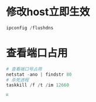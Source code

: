 # 修改host立即生效

```powershell
ipconfig /flushdns
```

# 查看端口占用

```powershell
# 查看端口号占用
netstat -ano | findstr 80
# 杀死进程
taskkill /f /t /im 12660
```

<img src="https://raw.githubusercontent.com/PF-Felix/ImageA/main/20231008104016.png" style="zoom:40%;" />